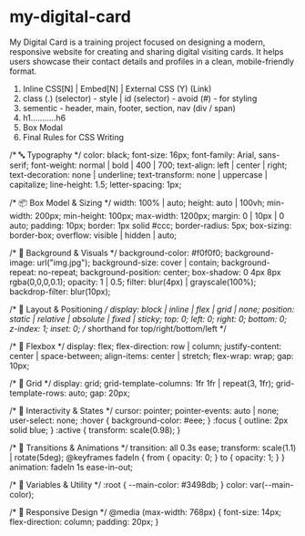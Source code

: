 # my-digital-card
My Digital Card is a training project focused on designing a modern, responsive website for creating and sharing digital visiting cards. It helps users showcase their contact details and profiles in a clean, mobile-friendly format.

1. Inline CSS[N] | Embed[N] | External CSS (Y) (Link)
2. class (.) (selector) - style | id (selector) - avoid (#) - for styling
3. sementic - header, main, footer, section, nav (div / span)
4. h1...........h6
5. Box Modal
6. Final Rules for CSS Writing 


/* 🔤 Typography */
color: black;
font-size: 16px;
font-family: Arial, sans-serif;
font-weight: normal | bold | 400 | 700;
text-align: left | center | right;
text-decoration: none | underline;
text-transform: none | uppercase | capitalize;
line-height: 1.5;
letter-spacing: 1px;

/* 📦 Box Model & Sizing */
width: 100% | auto;
height: auto | 100vh;
min-width: 200px;
min-height: 100px;
max-width: 1200px;
margin: 0 | 10px | 0 auto;
padding: 10px;
border: 1px solid #ccc;
border-radius: 5px;
box-sizing: border-box;
overflow: visible | hidden | auto;

/* 🎨 Background & Visuals */
background-color: #f0f0f0;
background-image: url("img.jpg");
background-size: cover | contain;
background-repeat: no-repeat;
background-position: center;
box-shadow: 0 4px 8px rgba(0,0,0,0.1);
opacity: 1 | 0.5;
filter: blur(4px) | grayscale(100%);
backdrop-filter: blur(10px);

/* 📍 Layout & Positioning */
display: block | inline | flex | grid | none;
position: static | relative | absolute | fixed | sticky;
top: 0; left: 0; right: 0; bottom: 0;
z-index: 1;
inset: 0; /* shorthand for top/right/bottom/left */

/* 🧭 Flexbox */
display: flex;
flex-direction: row | column;
justify-content: center | space-between;
align-items: center | stretch;
flex-wrap: wrap;
gap: 10px;

/* 🧮 Grid */
display: grid;
grid-template-columns: 1fr 1fr | repeat(3, 1fr);
grid-template-rows: auto;
gap: 20px;

/* 🎯 Interactivity & States */
cursor: pointer;
pointer-events: auto | none;
user-select: none;
:hover { background-color: #eee; }
:focus { outline: 2px solid blue; }
:active { transform: scale(0.98); }

/* 🔁 Transitions & Animations */
transition: all 0.3s ease;
transform: scale(1.1) | rotate(5deg);
@keyframes fadeIn {
  from { opacity: 0; }
  to { opacity: 1; }
}
animation: fadeIn 1s ease-in-out;

/* 🧠 Variables & Utility */
:root {
  --main-color: #3498db;
}
color: var(--main-color);

/* 📱 Responsive Design */
@media (max-width: 768px) {
  font-size: 14px;
  flex-direction: column;
  padding: 20px;
}